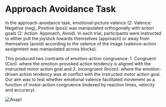 # Approach Avoidance Task

In the approach-avoidance task, emotional-picture valence (2: Valence: Negative (neg), Positive (pos)) was manipulated orthogonally with action goals (2: Action: Approach, Avoid). In each trial, participants were instructed to either pull the joystick towards themselves (approach) or away from themselves (avoid) according to the valence of the image (valence-action assignment was manipulated across blocks). 

This produced two contrasts of emotion-action congruence: 1. Congruent (Con): where the emotion-provoked action tendency is aligned with the instructed motor action goal and  2. Incongruent (Incon): where the emotion-driven action tendency was at conflict with the instructed motor action goal. Our aim was to test whether emotional valence facilitated movement as a function of motor-action congruence (indexed by reaction times, velocity and accuracy).


![Asap!](https://github.com/LEAPNeuroLab/ASAP/blob/main/Approach%20Avoidance/Images/asapImg.png "Asap logo")

